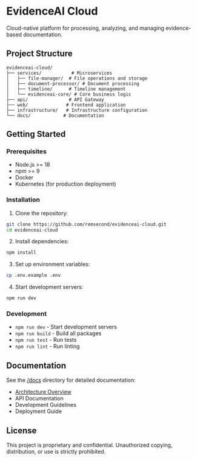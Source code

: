 # EvidenceAI Cloud

Cloud-native platform for processing, analyzing, and managing evidence-based documentation.

## Project Structure

```
evidenceai-cloud/
├── services/           # Microservices
│   ├── file-manager/  # File operations and storage
│   ├── document-processor/ # Document processing
│   ├── timeline/      # Timeline management
│   └── evidenceai-core/ # Core business logic
├── api/               # API Gateway
├── web/              # Frontend application
├── infrastructure/   # Infrastructure configuration
└── docs/            # Documentation
```

## Getting Started

### Prerequisites

- Node.js >= 18
- npm >= 9
- Docker
- Kubernetes (for production deployment)

### Installation

1. Clone the repository:
```bash
git clone https://github.com/remsecond/evidenceai-cloud.git
cd evidenceai-cloud
```

2. Install dependencies:
```bash
npm install
```

3. Set up environment variables:
```bash
cp .env.example .env
```

4. Start development servers:
```bash
npm run dev
```

### Development

- `npm run dev` - Start development servers
- `npm run build` - Build all packages
- `npm run test` - Run tests
- `npm run lint` - Run linting

## Documentation

See the [/docs](/docs) directory for detailed documentation:

- [Architecture Overview](docs/ARCHITECTURE.md)
- API Documentation
- Development Guidelines
- Deployment Guide

## License

This project is proprietary and confidential. Unauthorized copying, distribution, or use is strictly prohibited.
